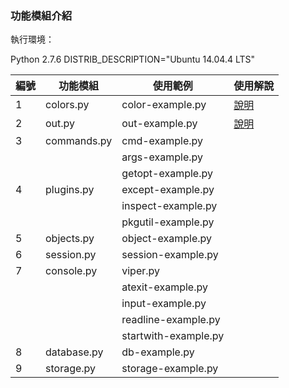### 功能模組介紹

執行環境：

Python 2.7.6
DISTRIB_DESCRIPTION="Ubuntu 14.04.4 LTS"

| 編號  | 功能模組      | 使用範例              | 使用解說  |
|------ |-------------  |---------------------- |---------- |
| 1     | colors.py     | color-example.py      |[說明](colors-description.md)|
| 2     | out.py        | out-example.py        |[說明](out-description.md)   |
| 3     | commands.py   | cmd-example.py        |           |
|       |               | args-example.py       |           |
|       |               | getopt-example.py     |           |
| 4     | plugins.py    | except-example.py     |           |
|       |               | inspect-example.py    |           |
|       |               | pkgutil-example.py    |           |
| 5     | objects.py    | object-example.py     |           |
| 6     | session.py    | session-example.py    |           |
| 7     | console.py    | viper.py              |           |
|       |               | atexit-example.py     |           |
|       |               | input-example.py      |           |
|       |               | readline-example.py   |           |
|       |               | startwith-example.py  |           |
| 8     | database.py   | db-example.py         |           |
| 9     | storage.py    | storage-example.py    |           |
